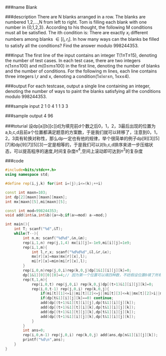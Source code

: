 
###name
Blank

###description
There are N blanks arranged in a row. The blanks are numbered 1,2,…,N from left to right.
Tom is filling each blank with one number in {0,1,2,3}. According to his thought, the following M conditions must all be satisfied. The ith condition is:
There are exactly $x_i$ different numbers among blanks $∈[l_i,r_i]$.
In how many ways can the blanks be filled to satisfy all the conditions? Find the answer modulo 998244353.

<!---more-->

###input
The first line of the input contains an integer T(1≤T≤15), denoting the number of test cases.
In each test case, there are two integers n(1≤n≤100) and m(0≤m≤100) in the first line, denoting the number of blanks and the number of conditions.
For the following m lines, each line contains three integers l,r and x, denoting a condition(1≤l≤r≤n, 1≤x≤4).
 
###output
For each testcase, output a single line containing an integer, denoting the number of ways to paint the blanks satisfying all the conditions modulo 998244353.

###sample input
2
1 0
4 1
1 3 3

###sample output
4
96


###toturial
设dp[a][b][c][d]为填完前d个数之后0，1，2，3最后出现的位置为a,b,c,d且前a个位置都满足题意的方案数，于是我们就可以转移了，注意到0，1，2，3具有轮换对称性，那么dp一定也有他的规律，举个很简单的例子dp[9][3][5][7]和dp[9][7][5][3]一定是相等的，于是我们可以对b,c,d排序来进一步压缩状态，可以提高程序的速度,时间复杂度$n^4$,空间上滚动即可达到$n^3$的复杂度

###code
```cpp
#include<bits/stdc++.h>
using namespace std;

#define rep(i,j,k) for(int i=(j);i<=(k);++i)

const int maxn=103;
int dp[2][maxn][maxn][maxn];
int mx[maxn][5],mi[maxn][5];

const int mod=998244353;
void add(int&a,int&b){a+=b;if(a>=mod) a-=mod;}

int main(){
    int T; scanf("%d",&T);
    while(T--){
        int n,m; scanf("%d%d",&n,&m);
        rep(i,1,n) rep(j,1,4) mx[i][j]=-1e9,mi[i][j]=1e9;
        rep(i,1,m){
            int l,r,x; scanf("%d%d%d",&l,&r,&x);
            mx[r][x]=max(mx[r][x],l);
            mi[r][x]=min(mi[r][x],l);
        }
        rep(i,0,n)rep(j,0,i)rep(k,0,j)dp[1&1][i][j][k]=0;
        dp[1&1][0][0][0]=4;// 因为第一个位置可以填四种数，不妨假设位置0填了所有的数字
        rep(t,1,n){
            rep(i,0,t) rep(j,0,i) rep(k,0,j)dp[(t+1)&1][i][j][k]=0;
            rep(i,0,t-1) rep(j,0,i) rep(k,0,j){
                if(mi[t][1]<=i||mi[t][2]<=j||mi[t][3]<=k||mx[t][2]>i||mx[t][3]>j||mx[t][4]>k) dp[t&1][i][j][k]=0;
                if(dp[t&1][i][j][k]==0) continue;
                add(dp[(t+1)&1][t][i][j],dp[t&1][i][j][k]);
                add(dp[(t+1)&1][t][i][k],dp[t&1][i][j][k]);
                add(dp[(t+1)&1][t][j][k],dp[t&1][i][j][k]);
                add(dp[(t+1)&1][i][j][k],dp[t&1][i][j][k]);
            }
        }
        int ans=0;
        rep(i,0,n-1) rep(j,0,i) rep(k,0,j) add(ans,dp[n&1][i][j][k]);
        printf("%d\n",ans);
    }
}
```